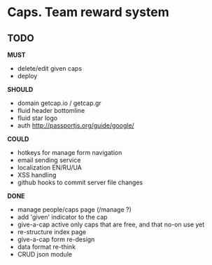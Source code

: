 # Caps. Team reward system

## TODO

**MUST**
- delete/edit given caps
- deploy

**SHOULD**
- domain getcap.io / getcap.gr
- fluid header bottomline
- fluid star logo
- auth http://passportjs.org/guide/google/

**COULD**
- hotkeys for manage form navigation
- email sending service
- localization  EN/RU/UA
- XSS handling
- github hooks to commit server file changes


**DONE**
- manage people/caps page (/manage ?)
- add 'given' indicator to the cap
- give-a-cap active only caps that are free, and that no-on use yet
- re-structure index page
- give-a-cap form re-design
- data format re-think
- CRUD json module
